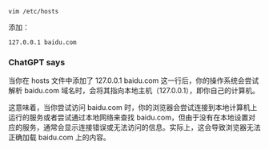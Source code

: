 ```
vim /etc/hosts
```

添加：

```
127.0.0.1 baidu.com
```

### ChatGPT says

当你在 hosts 文件中添加了 127.0.0.1 baidu.com 这一行后，你的操作系统会尝试解析 baidu.com 域名时，会将其指向本地主机（127.0.0.1），即你自己的计算机。

这意味着，当你尝试访问 baidu.com 时，你的浏览器会尝试连接到本地计算机上运行的服务或者尝试通过本地网络来查找 baidu.com，但由于没有在本地设置对应的服务，通常会显示连接错误或无法访问的信息。实际上，这会导致浏览器无法正确加载 baidu.com 上的内容。

